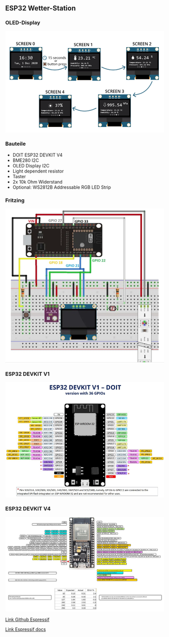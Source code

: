 ## ESP32 Wetter-Station

### OLED-Display

![image](https://github.com/frankyhub/Arduino-Beispiele_I/blob/master/A42%20ESP32%20Weather%20Station/OLED-Screen.png)

### Bauteile

- DOIT ESP32 DEVKIT V4
- BME280 I2C
- OLED Display I2C
- Light dependent resistor
- Taster
- 2x 10k Ohm Widerstand
- Optional: WS2812B Addressable RGB LED Strip


### Fritzing

![image](https://github.com/frankyhub/Arduino-Beispiele_I/blob/master/A42%20ESP32%20Weather%20Station/Fritzing.png)

### ESP32 DEVKIT V1

![image](https://github.com/frankyhub/Arduino-Beispiele_I/blob/master/A42%20ESP32%20Weather%20Station/ESP32-DOIT-DEVKIT-V1-Board-Pinout-36-GPIOs.jpg)

### ESP32 DEVKIT V4

![image](https://github.com/frankyhub/Arduino-Beispiele_I/blob/master/A42%20ESP32%20Weather%20Station/ESP32DevKitC%20V4.png)


[Link Github Espressif](https://github.com/espressif/esp-idf/blob/83aaee8/docs/en/hw-reference/get-started-devkitc.rst)

[Link Espressif docs](https://docs.espressif.com/projects/esp-idf/en/release-v4.1/hw-reference/get-started-devkitc.html)
